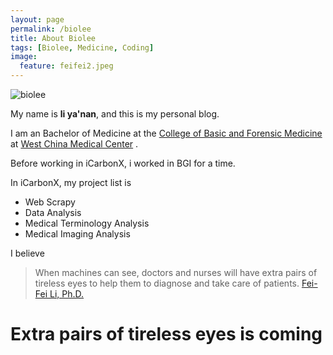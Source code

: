 ```yaml
---
layout: page
permalink: /biolee
title: About Biolee
tags: [Biolee, Medicine, Coding]
image:
  feature: feifei2.jpeg
---
```


  <img src="{{ site.url }}/images/roundhead.png" alt="biolee">


My name is **li ya'nan**, and this is my personal blog.  

I am an Bachelor of Medicine at the [College of Basic and Forensic Medicine](http://jcfy.scu.edu.cn/) at [West China Medical Center](http://wcums.scu.edu.cn/about_en.asp) .

Before working in iCarbonX, i worked in BGI for a time.

In iCarbonX, my project list is
-  Web Scrapy
-  Data Analysis
-  Medical Terminology Analysis
-  Medical Imaging Analysis


I believe

> When machines can see, doctors and nurses will have extra pairs of tireless eyes to help them to diagnose and take care of patients.  [Fei-Fei Li, Ph.D.](https://www.ted.com/talks/fei_fei_li_how_we_re_teaching_computers_to_understand_pictures?language=zh-cn)

<h1 class="text-center">Extra pairs of tireless eyes is coming</h1>
